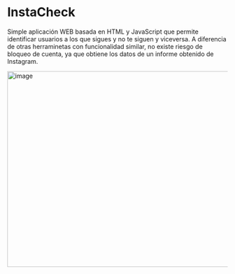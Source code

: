 # InstaCheck
Simple aplicación WEB basada en HTML y JavaScript que permite identificar usuarios a los que sigues y no te siguen y viceversa. A diferencia de otras herraminetas con funcionalidad similar, no existe riesgo de bloqueo de cuenta, ya que obtiene los datos de un informe obtenido de Instagram.

<img width="837" height="447" alt="image" src="https://github.com/user-attachments/assets/01839667-8517-4caf-85ed-a1af217276c4" />
